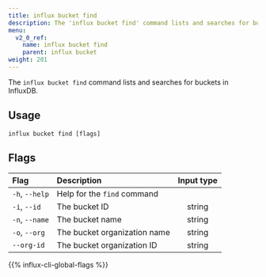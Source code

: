 ```yaml
---
title: influx bucket find
description: The 'influx bucket find' command lists and searches for buckets in InfluxDB.
menu:
  v2_0_ref:
    name: influx bucket find
    parent: influx bucket
weight: 201
---
```


The `influx bucket find` command lists and searches for buckets in InfluxDB.

## Usage
```
influx bucket find [flags]
```

## Flags
| Flag           | Description                  | Input type  |
|:----           |:-----------                  |:----------: |
| `-h`, `--help` | Help for the `find` command  |             |
| `-i`, `--id`   | The bucket ID                | string      |
| `-n`, `--name` | The bucket name              | string      |
| `-o`, `--org`  | The bucket organization name | string      |
| `--org-id`     | The bucket organization ID   | string      |

{{% influx-cli-global-flags %}}
